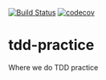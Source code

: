 [![Build Status](https://travis-ci.org/enmotech-go/tdd-practice.svg?branch=zhaohongtao)](https://travis-ci.org/enmotech-go/tdd-practice)
[![codecov](https://codecov.io/gh/enmotech-go/tdd-practice/branch/zhaohongtao/graph/badge.svg)](https://codecov.io/gh/enmotech-go/tdd-practice)
# tdd-practice
Where we do TDD practice